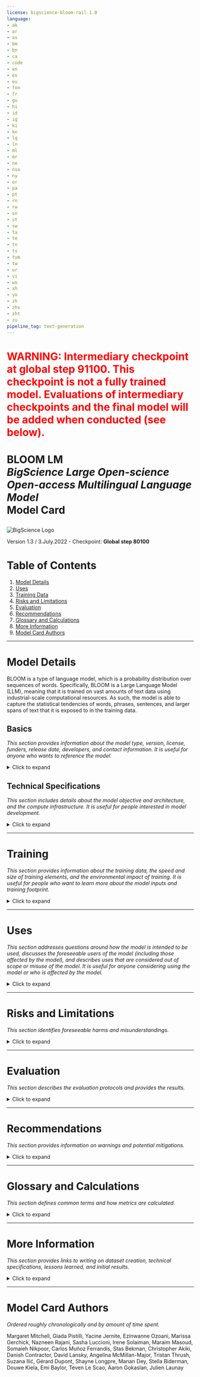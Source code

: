 ```yaml
---
license: bigscience-bloom-rail-1.0
language:
- ak
- ar
- as
- bm
- bn
- ca
- code
- en
- es
- eu
- fon
- fr
- gu
- hi
- id
- ig
- ki
- kn
- lg
- ln
- ml
- mr
- ne
- nso
- ny
- or
- pa
- pt
- rn
- rw
- sn
- st
- sw
- ta
- te
- tn
- ts
- tum
- tw
- ur
- vi
- wo
- xh
- yo
- zh
- zhs
- zht
- zu
pipeline_tag: text-generation
---
```


# <span style="color:red"><b>WARNING:</b> Intermediary checkpoint at global step 91100. This checkpoint is not a fully trained model. Evaluations of intermediary checkpoints and the final model will be added when conducted (see below).</span>

# <p>BLOOM LM<br/> _BigScience Large Open-science Open-access Multilingual Language Model_ <br/>Model Card</p>
<img src="https://assets.website-files.com/6139f3cdcbbff3a68486761d/613cd8997b270da063e230c5_Tekengebied%201-p-500.png" alt="BigScience Logo" width="200"/>


Version 1.3 / 3.July.2022 - Checkpoint: **Global step 80100**

# Table of Contents
1. [Model Details](#model-details)
2. [Uses](#uses)
3. [Training Data](#training-data)
4. [Risks and Limitations](#risks-and-limitations)
5. [Evaluation](#evaluation)
6. [Recommendations](#recommendations)
7. [Glossary and Calculations](#glossary-and-calculations)
8. [More Information](#more-information)
9. [Model Card Authors](#model-card-authors)

---

# Model Details  

BLOOM is a type of language model, which is a probability distribution over sequences of words.  Specifically, BLOOM is a Large Language Model (LLM), meaning that it is trained on vast amounts of text data using industrial-scale computational resources.  As such, the model is able to capture the statistical tendencies of words, phrases, sentences, and larger spans of text that it is exposed to in the training data.

## Basics
*This section provides information about the model type, version, license, funders, release date, developers, and contact information.*
*It is useful for anyone who wants to reference the model.*

<details>
<summary>Click to expand</summary>
  
**Developed by:** BigScience ([website](https://bigscience.huggingface.co))

*All collaborators are either volunteers or have an agreement with their employer. (Further breakdown of participants forthcoming.)*
    
**Model Type:** Transformer-based Language Model

**Version:** 1.0.0

**Languages:** Multiple; see [training data](#training-data)

**License:** RAIL License v1.0 ([link](https://huggingface.co/spaces/bigscience/license))

**Release Date Estimate:** Monday, 11.July.2022

**Send Questions to:** bigscience-contact@googlegroups.com

**Cite as:** BigScience, _BigScience Language Open-science Open-access Multilingual (BLOOM) Language Model_. International, May 2021-May 2022

**Funded by:** 
    
* The French government.

* Hugging Face ([website](https://huggingface.co)).

* Organizations of contributors.  *(Further breakdown of organizations forthcoming.)*

</details>

## Technical Specifications
*This section includes details about the model objective and architecture, and the compute infrastructure.*
*It is useful for people interested in model development.*

<details>
<summary>Click to expand</summary>

Please see [the BLOOM training README](https://github.com/bigscience-workshop/bigscience/tree/master/train/tr11-176B-ml#readme) for full details on replicating training.

### Model Architecture and Objective

* Modified from Megatron-LM GPT2 (see [paper](https://arxiv.org/abs/1909.08053), [BLOOM Megatron code](https://github.com/bigscience-workshop/Megatron-DeepSpeed)):

* Decoder-only architecture

* Layer normalization applied to word embeddings layer (`StableEmbedding`; see [code](https://github.com/facebookresearch/bitsandbytes), [paper](https://arxiv.org/pdf/2110.02861.pdf))

* ALiBI positional encodings (see [paper](https://arxiv.org/pdf/2108.12409.pdf)), with GeLU activation functions

* 176 billion parameters:

    * 70 layers, 112 attention heads

    * Hidden layers are 14336-dimensional

    * Sequence length of 2048 tokens used (see [BLOOM tokenizer](https://huggingface.co/bigscience/tokenizer), [tokenizer description](#tokenization))

**Objective Function:** Cross Entropy with mean reduction (see [API documentation](https://pytorch.org/docs/stable/generated/torch.nn.CrossEntropyLoss.html#torch.nn.CrossEntropyLoss)).
    
### Compute infrastructure
Jean Zay Public Supercomputer, provided by the French government (see [announcement](https://www.enseignementsup-recherche.gouv.fr/fr/signature-du-marche-d-acquisition-de-l-un-des-supercalculateurs-les-plus-puissants-d-europe-46733)).

#### Hardware

* 384 A100 80GB GPUs (48 nodes)
    
* Additional 32 A100 80GB GPUs (4 nodes) in reserve

* 8 GPUs per node Using NVLink 4 inter-gpu connects, 4 OmniPath links

* CPU: AMD

* CPU memory: 512GB per node

* GPU memory: 640GB per node

* Inter-node connect: Omni-Path Architecture (OPA)

* NCCL-communications network: a fully dedicated subnet

* Disc IO network: shared network with other types of nodes

#### Software

* Megatron-DeepSpeed ([Github link](https://github.com/bigscience-workshop/Megatron-DeepSpeed))

* DeepSpeed ([Github link](https://github.com/microsoft/DeepSpeed))

* PyTorch (pytorch-1.11 w/ CUDA-11.5; see [Github link](https://github.com/pytorch/pytorch))

* apex ([Github link](https://github.com/NVIDIA/apex))
    
</details>

---

# Training
*This section provides information about the training data, the speed and size of training elements, and the environmental impact of training.*
*It is useful for people who want to learn more about the model inputs and training footprint.*

<details>
<summary>Click to expand</summary>

## Training Data
*This section provides a high-level overview of the training data. It is relevant for anyone who wants to know the basics of what the model is learning.*

Details for each dataset are provided in individual [Data Cards](https://huggingface.co/spaces/bigscience/BigScienceCorpus).

Training data includes:

-   45 natural languages
    
-   12 programming languages

-   In 1.5TB of pre-processed text, converted into 350B unique tokens (see [the tokenizer section](#tokenization) for more.)

### Languages
    
The pie chart shows the distribution of languages in training data.
   
![pie chart showing the distribution of languages in training data](https://github.com/bigscience-workshop/model_card/blob/main/assets/data/pie_chart.svg?raw=true)


The following tables shows the further distribution of Niger-Congo & Indic languages and programming languages in the training data.

Distribution of Niger Congo and Indic languages.
    
| Niger Congo    | Percentage |         | Indic     | Percentage |
|----------------|------------ |------  |-----------|------------|
| Chi Tumbuka    | 0.00002    |         | Assamese  | 0.01       |
| Kikuyu         | 0.00004    |         | Odia      | 0.04       |
| Bambara        | 0.00004    |         | Gujarati  | 0.04       |
| Akan           | 0.00007    |         | Marathi   | 0.05       |
| Xitsonga       | 0.00007    |         | Punjabi   | 0.05       |
| Sesotho        | 0.00007    |         | Kannada   | 0.06       |
| Chi Chewa      | 0.0001     |         | Nepali    | 0.07       |
| Setswana       | 0.0002     |         | Telugu    | 0.09       |
| Northern Sotho | 0.0002     |         | Malayalam | 0.10       |
| Fon            | 0.0002     |         | Urdu      | 0.10       |
| Kirundi        | 0.0003     |         | Tamil     | 0.20       |
| Wolof          | 0.0004     |         | Bengali   | 0.50       |
| Kuganda        | 0.0004     |         | Hindi     | 0.70       |
| Chi Shona      | 0.001      |
| Isi Zulu       | 0.001      |
| Igbo           | 0.001      |
| Xhosa          | 0.001      |
| Kinyarwanda    | 0.003      |
| Yoruba         | 0.006      |
| Swahili        | 0.02       |

Distribution of programming languages.
    
| Extension      | Language   | Number of files |
|----------------|------------|-----------------|
| java           | Java       | 5,407,724       |
| php            | PHP        | 4,942,186       |
| cpp            | C++        | 2,503,930       |
| py             | Python     | 2,435,072       |
| js             | JavaScript | 1,905,518       |
| cs             | C#         | 1,577,347       |
| rb             | Ruby       | 6,78,413        |
| cc             | C++        | 443,054         |
| hpp            | C++        | 391,048         |
| lua            | Lua        | 352,317         |
| go             | GO         | 227,763         |
| ts             | TypeScript | 195,254         |
| C              | C          | 134,537         |
| scala          | Scala      | 92,052          |
| hh             | C++        | 67,161          |
| H              | C++        | 55,899          |
| tsx            | TypeScript | 33,107          |
| rs             | Rust       | 29,693          |
| phpt           | PHP        | 9,702           |
| c++            | C++        | 1,342           |
| h++            | C++        | 791             |
| php3           | PHP        | 540             |
| phps           | PHP        | 270             |
| php5           | PHP        | 166             |
| php4           | PHP        | 29              |
    
### Preprocessing

**Tokenization:** The BLOOM tokenizer ([link](https://huggingface.co/bigscience/tokenizer)), a learned subword tokenizer trained using:
    
- A byte-level Byte Pair Encoding (BPE) algorithm 

- A simple pre-tokenization rule, no normalization

- A vocabulary size of 250,680

It was trained on a subset of a preliminary version of the corpus using alpha-weighting per language.  

## Speeds, Sizes, Times

Training logs: [Tensorboard link](https://huggingface.co/tensorboard/bigscience/tr11-176B-ml-logs/)

- Dates:
    
    - Started 11th March, 2022 11:42am PST

    - Estimated end: 5th July, 2022

- Checkpoint size:
    
    - Bf16 weights: 329GB
    
    - Full checkpoint with optimizer states: 2.3TB

- Training throughput: About 150 TFLOP per GPU per second

- Number of epochs: 1

- Estimated cost of training: Equivalent of $2-5M in cloud computing (including preliminary experiments)

- Server training location: Île-de-France, France


## Environmental Impact

The training supercomputer, Jean Zay ([website](http://www.idris.fr/eng/jean-zay/jean-zay-presentation-eng.html)), uses mostly nuclear energy. The heat generated by it is reused for heating campus housing.
    
**Estimated carbon emissions:**  *(Forthcoming.)*
    
**Estimated electricity usage:** *(Forthcoming.)*

</details>

---

# Uses

*This section addresses questions around how the model is intended to be used, discusses the foreseeable users of the model (including those affected by the model), and describes uses that are considered out of scope or misuse of the model.*
*It is useful for anyone considering using the model or who is affected by the model.*

<details>
<summary>Click to expand</summary>
    
## Intended Use

This model is being created in order to enable public research on large language models (LLMs). LLMs are intended to be used for language generation or as a pretrained base model that can be further fine-tuned for specific tasks. Use cases below are not exhaustive.

### Direct Use

-   Text generation

-   Exploring characteristics of language generated by a language model

    -   Examples: Cloze tests, counterfactuals, generations with reframings

### Downstream Use

-   Tasks that leverage language models include: Information Extraction, Question Answering, Summarization

### Misuse and Out-of-scope Use
*This section addresses what users ought not do with the model.*

See the [BLOOM License](https://huggingface.co/spaces/bigscience/license), Attachment A, for detailed usage restrictions. The below list is non-exhaustive, but lists some easily foreseeable problematic use cases.

#### Out-of-scope Uses

Using the model in [high-stakes](#high-stakes) settings is out of scope for this model.  The model is not designed for [critical decisions](#critical-decisions) nor uses with any material consequences on an individual's livelihood or wellbeing. The model outputs content that appears factual but may not be correct.  

Out-of-scope Uses Include:

-   Usage in biomedical domains, political and legal domains, or finance domains

-   Usage for evaluating or scoring individuals, such as for employment, education, or credit

-   Applying the model for critical automatic decisions, generating factual content, creating reliable summaries, or generating predictions that must be correct

#### Misuse

Intentionally using the model for harm, violating [human rights](#human-rights), or other kinds of malicious activities, is a misuse of this model. This includes:

-   Spam generation

-   Disinformation and influence operations

-   Disparagement and defamation

-   Harassment and abuse
  
-   [Deception](#deception)

-   Unconsented impersonation and imitation

-   Unconsented surveillance 

-   Generating content without attribution to the model, as specified in the [RAIL License, Use Restrictions](https://huggingface.co/spaces/bigscience/license)

## Intended Users

### Direct Users

-   General Public

-   Researchers

-   Students

-   Educators

-   Engineers/developers

-   Non-commercial entities

-   Community advocates, including human and civil rights groups

### Indirect Users

-   Users of derivatives created by Direct Users, such as those using software with an [intended use](#intended-use)

-   Users of [Derivatives of the Model, as described in the License](https://huggingface.co/spaces/bigscience/license)

### Others Affected (Parties Prenantes)

-   People and groups referred to by the LLM

-   People and groups exposed to outputs of, or decisions based on, the LLM

-   People and groups whose original work is included in the LLM

</details>

---

# Risks and Limitations
*This section identifies foreseeable harms and misunderstandings.*
    
<details>
<summary>Click to expand</summary>

Model may:

-   Overrepresent some viewpoints and underrepresent others

-   Contain stereotypes
  
-   Contain [personal information](#personal-data-and-information)

-   Generate:

    -   Hateful, abusive, or violent language

    -   Discriminatory or prejudicial language

    -   Content that may not be appropriate for all settings, including sexual content

-   Make errors, including producing incorrect information as if it were factual

-   Generate irrelevant or repetitive outputs

-   Induce users into attributing human traits to it, such as sentience or consciousness

</details>

---

# Evaluation
*This section describes the evaluation protocols and provides the results.*


<details>
<summary>Click to expand</summary>

## Metrics 
*This section describes the different ways performance is calculated and why.*


Includes:

| Metric             | Why chosen                                                         |
|--------------------|--------------------------------------------------------------------|
| [Perplexity](#perplexity)         | Standard metric for quantifying model improvements during training |
| Cross Entropy [Loss](#loss) | Standard objective for language models.                            |

And multiple different metrics for specific tasks. _(More evaluation metrics forthcoming upon completion of evaluation protocol.)_

## Factors 
*This section lists some different aspects of what BLOOM models. Its focus is on those aspects that are likely to give rise to high variance in model behavior.*

- Language, such as English or Yoruba

- Domain, such as newswire or stories
    
- Demographic characteristics, such as gender or nationality

##  Results
*Results are based on the [Factors](#factors) and [Metrics](#metrics).*

**Train-time Evaluation:**

As of 25.May.2022, 15:00 PST:

- Training Loss: 2.0

- Validation Loss: 2.2

- Perplexity: 8.9

(More evaluation scores forthcoming.)

</details>

---

# Recommendations

*This section provides information on warnings and potential mitigations.*

<details>
<summary>Click to expand</summary>

-   Indirect users should be made aware when the content they're working with is created by the LLM.

-   Users should be aware of [Risks and Limitations](#risks-and-limitations), and include an appropriate age disclaimer or blocking interface as necessary.

-   Models trained or finetuned downstream of BLOOM LM should include an updated Model Card.

-   Users of the model should provide mechanisms for those affected to provide feedback, such as an email address for comments.

</details>

---

# Glossary and Calculations

*This section defines common terms and how metrics are calculated.*
<details>
<summary>Click to expand</summary>

-   <a name="loss">**Loss:**</a> A calculation of the difference between what the model has learned and what the data shows ("groundtruth"). The lower the loss, the better. The training process aims to minimize the loss. 

-   <a name="perplexity">**Perplexity:**</a> This is based on what the model estimates the probability of new data is. The lower the perplexity, the better.  If the model is 100% correct at predicting the next token it will see, then the perplexity is 1. Mathematically this is calculated using entropy. 

-   <a name="high-stakes">**High-stakes settings:**</a> Such as those identified as "high-risk AI systems" and "unacceptable risk AI systems" in the European Union's proposed [Artificial Intelligence (AI) Act](https://artificialintelligenceact.eu/annexes/).

-   <a name="critical-decisions">**Critical decisions:**</a> Such as those defined in [the United States' proposed Algorithmic Accountability Act](https://www.congress.gov/117/bills/s3572/BILLS-117s3572is.pdf).

-   <a name="human-rights">**Human rights:**</a> Includes those rights defined in the [Universal Declaration of Human Rights](https://www.un.org/sites/un2.un.org/files/2021/03/udhr.pdf).

-  <a name="personal-data-and-information">**Personal Data and Personal Information:**</a> Personal data and information is defined in multiple data protection regulations, such as "[personal data](https://gdpr-info.eu/issues/personal-data/)" in the [European Union's General Data Protection Regulation](https://gdpr-info.eu); and "personal information" in the Republic of South Africa's [Protection of Personal Information Act](https://www.gov.za/sites/default/files/gcis_document/201409/3706726-11act4of2013popi.pdf), The People's Republic of China's [Personal information protection law](http://en.npc.gov.cn.cdurl.cn/2021-12/29/c_694559.htm).
  
- <a name="sensitive-characteristics">**Sensitive characteristics:**</a> This includes specifically protected categories in human rights (see [UHDR, Article 2](https://www.un.org/sites/un2.un.org/files/2021/03/udhr.pdf)) and personal information regulation (see GDPR, [Article 9; Protection of Personal Information Act, Chapter 1](https://www.gov.za/sites/default/files/gcis_document/201409/3706726-11act4of2013popi.pdf))

- <a name="deception">**Deception:**</a> Doing something to intentionally mislead individuals to believe something that is false, such as by creating deadbots or chatbots on social media posing as real people, or generating text documents without making consumers aware that the text is machine generated.

</details>

---

# More Information
*This section provides links to writing on dataset creation, technical specifications, lessons learned, and initial results.*

<details>
<summary>Click to expand</summary>
    
## Dataset Creation

Blog post detailing the design choices during the dataset creation: https://bigscience.huggingface.co/blog/building-a-tb-scale-multilingual-dataset-for-language-modeling

## Technical Specifications

Blog post summarizing how the architecture, size, shape, and pre-training duration where selected: https://bigscience.huggingface.co/blog/what-language-model-to-train-if-you-have-two-million-gpu-hours

More details on the architecture/optimizer: https://github.com/bigscience-workshop/bigscience/tree/master/train/tr11-176B-ml

Blog post on the hardware/engineering side: https://bigscience.huggingface.co/blog/which-hardware-to-train-a-176b-parameters-model

Details on the distributed setup used for the training: https://github.com/bigscience-workshop/bigscience/tree/master/train/tr11-176B-ml

Tensorboard updated during the training: https://huggingface.co/bigscience/tr11-176B-ml-logs/tensorboard#scalars&tagFilter=loss

## Lessons

Insights on how to approach training, negative results: https://github.com/bigscience-workshop/bigscience/blob/master/train/lessons-learned.md

Details on the obstacles overcome during the preparation on the engineering side (instabilities, optimization of training throughput, so many technical tricks and questions): https://github.com/bigscience-workshop/bigscience/blob/master/train/tr11-176B-ml/chronicles.md

## Initial Results

Initial prompting experiments using interim checkpoints: https://huggingface.co/spaces/bigscience/bloom-book

</details>

---
    
# Model Card Authors
*Ordered roughly chronologically and by amount of time spent.*

Margaret Mitchell, Giada Pistilli, Yacine Jernite, Ezinwanne Ozoani, Marissa Gerchick, Nazneen Rajani, Sasha Luccioni, Irene Solaiman, Maraim Masoud, Somaieh Nikpoor, Carlos Muñoz Ferrandis, Stas Bekman, Christopher Akiki, Danish Contractor, David Lansky, Angelina McMillan-Major, Tristan Thrush, Suzana Ilić, Gérard Dupont, Shayne Longpre, Manan Dey, Stella Biderman, Douwe Kiela, Emi Baylor, Teven Le Scao, Aaron Gokaslan, Julien Launay
